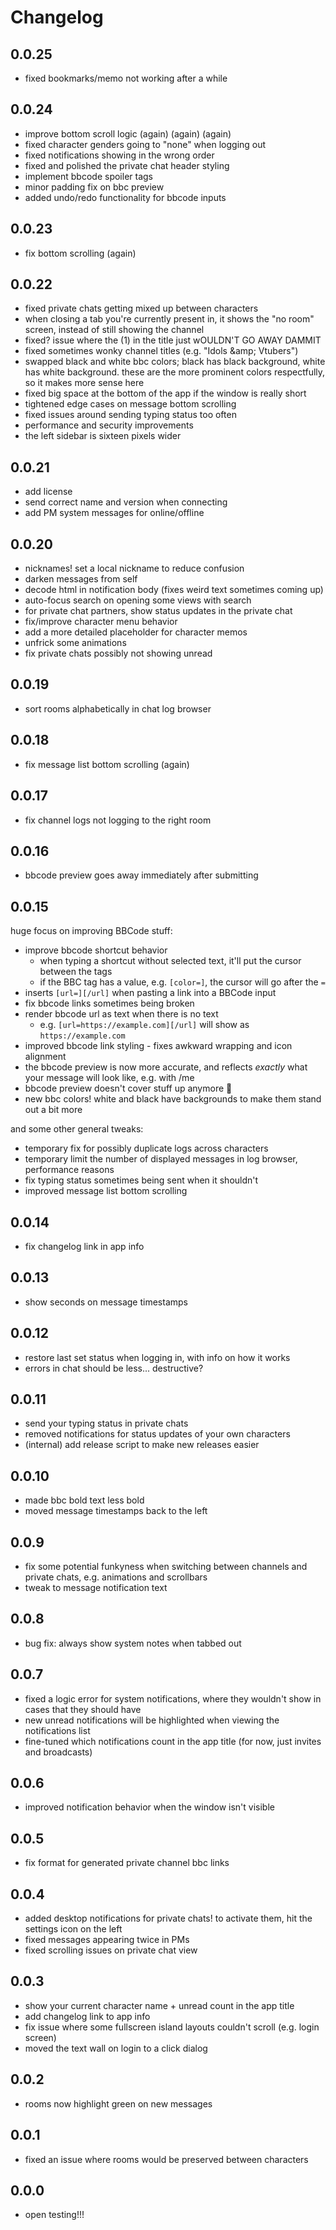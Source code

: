 # Changelog

<!--new-version-->

## 0.0.25

- fixed bookmarks/memo not working after a while

## 0.0.24

- improve bottom scroll logic (again) (again) (again)
- fixed character genders going to "none" when logging out
- fixed notifications showing in the wrong order
- fixed and polished the private chat header styling
- implement bbcode spoiler tags
- minor padding fix on bbc preview
- added undo/redo functionality for bbcode inputs

## 0.0.23

- fix bottom scrolling (again)

## 0.0.22

- fixed private chats getting mixed up between characters
- when closing a tab you're currently present in, it shows the "no room" screen, instead of still showing the channel
- fixed? issue where the (1) in the title just wOULDN'T GO AWAY DAMMIT
- fixed sometimes wonky channel titles (e.g. "Idols \&amp; Vtubers")
- swapped black and white bbc colors; black has black background, white has white background. these are the more prominent colors respectfully, so it makes more sense here
- fixed big space at the bottom of the app if the window is really short
- tightened edge cases on message bottom scrolling
- fixed issues around sending typing status too often
- performance and security improvements
- the left sidebar is sixteen pixels wider

## 0.0.21

- add license
- send correct name and version when connecting
- add PM system messages for online/offline

## 0.0.20

- nicknames! set a local nickname to reduce confusion
- darken messages from self
- decode html in notification body (fixes weird text sometimes coming up)
- auto-focus search on opening some views with search
- for private chat partners, show status updates in the private chat
- fix/improve character menu behavior
- add a more detailed placeholder for character memos
- unfrick some animations
- fix private chats possibly not showing unread

## 0.0.19

- sort rooms alphabetically in chat log browser

## 0.0.18

- fix message list bottom scrolling (again)

## 0.0.17

- fix channel logs not logging to the right room

## 0.0.16

- bbcode preview goes away immediately after submitting

## 0.0.15

huge focus on improving BBCode stuff:

- improve bbcode shortcut behavior
  - when typing a shortcut without selected text, it'll put the cursor between the tags
  - if the BBC tag has a value, e.g. `[color=]`, the cursor will go after the `=`
- inserts `[url=][/url]` when pasting a link into a BBCode input
- fix bbcode links sometimes being broken
- render bbcode url as text when there is no text
  - e.g. `[url=https://example.com][/url]` will show as `https://example.com`
- improved bbcode link styling - fixes awkward wrapping and icon alignment
- the bbcode preview is now more accurate, and reflects _exactly_ what your message will look like, e.g. with /me
- bbcode preview doesn't cover stuff up anymore 👏
- new bbc colors! white and black have backgrounds to make them stand out a bit more

and some other general tweaks:

- temporary fix for possibly duplicate logs across characters
- temporary limit the number of displayed messages in log browser, performance reasons
- fix typing status sometimes being sent when it shouldn't
- improved message list bottom scrolling

## 0.0.14

- fix changelog link in app info

## 0.0.13

- show seconds on message timestamps

## 0.0.12

- restore last set status when logging in, with info on how it works
- errors in chat should be less... destructive?

## 0.0.11

- send your typing status in private chats
- removed notifications for status updates of your own characters
- (internal) add release script to make new releases easier

## 0.0.10

- made bbc bold text less bold
- moved message timestamps back to the left

## 0.0.9

- fix some potential funkyness when switching between channels and private chats, e.g. animations and scrollbars
- tweak to message notification text

## 0.0.8

- bug fix: always show system notes when tabbed out

## 0.0.7

- fixed a logic error for system notifications, where they wouldn't show in cases that they should have
- new unread notifications will be highlighted when viewing the notifications list
- fine-tuned which notifications count in the app title (for now, just invites and broadcasts)

## 0.0.6

- improved notification behavior when the window isn't visible

## 0.0.5

- fix format for generated private channel bbc links

## 0.0.4

- added desktop notifications for private chats! to activate them, hit the settings icon on the left
- fixed messages appearing twice in PMs
- fixed scrolling issues on private chat view

## 0.0.3

- show your current character name + unread count in the app title
- add changelog link to app info
- fix issue where some fullscreen island layouts couldn't scroll (e.g. login screen)
- moved the text wall on login to a click dialog

## 0.0.2

- rooms now highlight green on new messages

## 0.0.1

- fixed an issue where rooms would be preserved between characters

## 0.0.0

- open testing!!!
